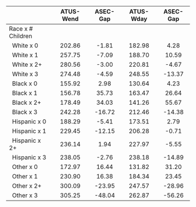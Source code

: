 
|                      |    ATUS-Wend |     ASEC-Gap |    ATUS-Wday |     ASEC-Gap |
| -------------------- | :----------: | :----------: | :----------: | :----------: |
| Race x # Children    |              |              |              |              |
| &nbsp;&nbsp;White x 0 |       202.86 |        -1.81 |       182.98 |         4.28 |
| &nbsp;&nbsp;White x 1 |       257.75 |        -7.09 |       188.70 |        10.59 |
| &nbsp;&nbsp;White x 2+ |       280.56 |        -3.00 |       220.81 |        -4.67 |
| &nbsp;&nbsp;White x 3 |       274.48 |        -4.59 |       248.55 |       -13.37 |
| &nbsp;&nbsp;Black x 0 |       155.92 |         2.98 |       130.64 |         4.23 |
| &nbsp;&nbsp;Black x 1 |       156.78 |        35.73 |       163.47 |        26.64 |
| &nbsp;&nbsp;Black x 2+ |       178.49 |        34.03 |       141.26 |        55.67 |
| &nbsp;&nbsp;Black x 3 |       242.28 |       -16.72 |       212.46 |       -14.38 |
| &nbsp;&nbsp;Hispanic x 0 |       188.29 |        -5.41 |       173.51 |         2.79 |
| &nbsp;&nbsp;Hispanic x 1 |       229.45 |       -12.15 |       206.28 |        -0.71 |
| &nbsp;&nbsp;Hispanic x 2+ |       236.14 |         1.94 |       227.97 |        -5.55 |
| &nbsp;&nbsp;Hispanic x 3 |       238.05 |        -2.76 |       238.18 |       -14.89 |
| &nbsp;&nbsp;Other x 0 |       172.97 |        16.44 |       131.82 |        31.20 |
| &nbsp;&nbsp;Other x 1 |       230.90 |        16.38 |       184.34 |        23.45 |
| &nbsp;&nbsp;Other x 2+ |       300.09 |       -23.95 |       247.57 |       -28.96 |
| &nbsp;&nbsp;Other x 3 |       305.25 |       -48.04 |       262.87 |       -56.26 |

